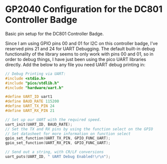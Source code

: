 # GP2040 Configuration for the DC801 Controller Badge

Basic pin setup for the DC801 Controller Badge.

Since I am using GPIO pins 00 and 01 for I2C on this controller badge, I've reserved pins 21 and 24 for UART Debugging. The default built-in debug functionality of the library seems to only work with pins 00 and 01, so in order to debug things, I have just been using the pico UART libraries directly. Add the below to any file you need UART debug printing in:

```c++
// Debug Printing via UART:
#include <stdio.h>
#include "pico/stdlib.h"
#include "hardware/uart.h"

#define UART_ID uart1
#define BAUD_RATE 115200
#define UART_TX_PIN 24
#define UART_RX_PIN 21

// Set up our UART with the required speed.
uart_init(UART_ID, BAUD_RATE);
// Set the TX and RX pins by using the function select on the GPIO
// Set datasheet for more information on function select
gpio_set_function(UART_TX_PIN, GPIO_FUNC_UART);
gpio_set_function(UART_RX_PIN, GPIO_FUNC_UART);

// Send out a string, with CR/LF conversions
uart_puts(UART_ID, " UART Debug Enabled!\r\n");
```